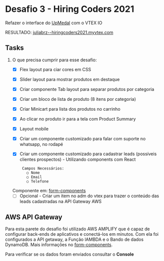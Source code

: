 # Desafio 3 - Hiring Coders 2021 #

Refazer o interface do [UpMedal](https://www.upmedal.com/desafios) com o VTEX IO

RESULTADO: [juliabrz--hiringcoders2021.myvtex.com](https://juliabrz--hiringcoders2021.myvtex.com/)


## Tasks

1. O que precisa cumprir para esse desafio:
    - [x]  Flex layout para ciar cores em CSS
    - [x]  Slider layout para mostrar produtos em destaque 
    - [x]  Criar componente Tab layout para separar produtos por categoria
    - [x]  Criar um bloco de lista de produto (8 itens por categoria)
    - [x]  Criar Minicart para lista dos produtos no carrinho
    - [x]  Ao clicar no produto ir para a tela com Product Summary
    - [x]  Layout mobile
    - [x]  Criar um componente customizado para falar com suporte no whatsapp, no rodapé
    - [x]  Criar um componente customizado para cadastrar leads (possíveis clientes prospectos) - Utilizando components com React
   
            Campos Necessários:
              ○ Nome
              ○ Email
              ○ Telefone
              
      Componente em: [form-components](https://github.com/juliabrz/form-component)
    - [ ] Opcional - Criar um item no adm do vtex para trazer o conteúdo das leads cadastradas na API Gateway AWS

## AWS API Gateway

Para esta parete do desafio foi utilizado AWS AMPLIFY que é capaz de configurar back-ends de aplicativos e conectá-los em minutos. Com ela foi configurados a API getaway, a Função lAMBDA e o Bando de dados DynamoDB. Mais informações no [form-components](https://github.com/juliabrz/form-component).

Para verificar se os dados foram enviados consultar o **Console**

